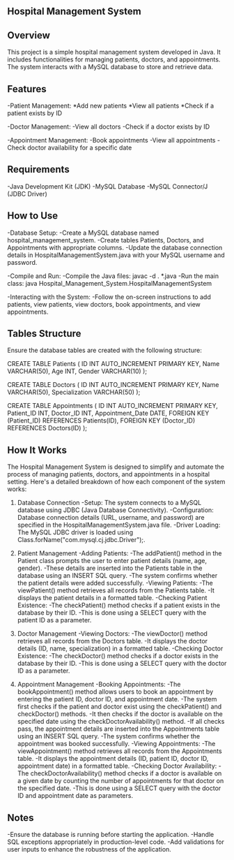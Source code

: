 Hospital Management System
--------------------------

Overview
--------
This project is a simple hospital management system developed in Java. It includes functionalities for managing patients, doctors, and appointments. The system interacts with a MySQL database to store and retrieve data.

Features
--------
-Patient Management:
  *Add new patients
  *View all patients
  *Check if a patient exists by ID

-Doctor Management:
  -View all doctors
  -Check if a doctor exists by ID

-Appointment Management:
  -Book appointments
  -View all appointments
  -Check doctor availability for a specific date

Requirements
------------
-Java Development Kit (JDK)
-MySQL Database
-MySQL Connector/J (JDBC Driver)

How to Use
----------
-Database Setup:
  -Create a MySQL database named hospital_management_system.
  -Create tables Patients, Doctors, and Appointments with appropriate columns.
  -Update the database connection details in HospitalManagementSystem.java with your MySQL username and password.

-Compile and Run:
  -Compile the Java files: javac -d . *.java
  -Run the main class: java Hospital_Management_System.HospitalManagementSystem

-Interacting with the System:
  -Follow the on-screen instructions to add patients, view patients, view doctors, book appointments, and view appointments.

Tables Structure
----------------
Ensure the database tables are created with the following structure:

CREATE TABLE Patients (
    ID INT AUTO_INCREMENT PRIMARY KEY,
    Name VARCHAR(50),
    Age INT,
    Gender VARCHAR(10)
);

CREATE TABLE Doctors (
    ID INT AUTO_INCREMENT PRIMARY KEY,
    Name VARCHAR(50),
    Specialization VARCHAR(50)
);

CREATE TABLE Appointments (
    ID INT AUTO_INCREMENT PRIMARY KEY,
    Patient_ID INT,
    Doctor_ID INT,
    Appointment_Date DATE,
    FOREIGN KEY (Patient_ID) REFERENCES Patients(ID),
    FOREIGN KEY (Doctor_ID) REFERENCES Doctors(ID)
);

How It Works
------------
The Hospital Management System is designed to simplify and automate the process of managing patients, doctors, and appointments in a hospital setting. Here's a detailed breakdown of how each component of the system works:

1. Database Connection
  -Setup: The system connects to a MySQL database using JDBC (Java Database Connectivity).
  -Configuration: Database connection details (URL, username, and password) are specified in the HospitalManagementSystem.java file.
  -Driver Loading: The MySQL JDBC driver is loaded using Class.forName("com.mysql.cj.jdbc.Driver");.

2. Patient Management
  -Adding Patients:
    -The addPatient() method in the Patient class prompts the user to enter patient details (name, age, gender).
    -These details are inserted into the Patients table in the database using an INSERT SQL query.
    -The system confirms whether the patient details were added successfully.
  -Viewing Patients:
    -The viewPatient() method retrieves all records from the Patients table.
    -It displays the patient details in a formatted table.
  -Checking Patient Existence:
    -The checkPatient() method checks if a patient exists in the database by their ID.
    -This is done using a SELECT query with the patient ID as a parameter.

3. Doctor Management
  -Viewing Doctors:
    -The viewDoctor() method retrieves all records from the Doctors table.
    -It displays the doctor details (ID, name, specialization) in a formatted table.
  -Checking Doctor Existence:
    -The checkDoctor() method checks if a doctor exists in the database by their ID.
    -This is done using a SELECT query with the doctor ID as a parameter.

4. Appointment Management
  -Booking Appointments:
    -The bookAppointment() method allows users to book an appointment by entering the patient ID, doctor ID, and appointment date.
    -The system first checks if the patient and doctor exist using the checkPatient() and checkDoctor() methods.
    -It then checks if the doctor is available on the specified date using the checkDoctorAvailability() method.
    -If all checks pass, the appointment details are inserted into the Appointments table using an INSERT SQL query.
    -The system confirms whether the appointment was booked successfully.
  -Viewing Appointments:
    -The viewAppointment() method retrieves all records from the Appointments table.
    -It displays the appointment details (ID, patient ID, doctor ID, appointment date) in a formatted table.
  -Checking Doctor Availability:
    -The checkDoctorAvailability() method checks if a doctor is available on a given date by counting the number of appointments for that doctor on the specified date.
    -This is done using a SELECT query with the doctor ID and appointment date as parameters.

Notes
-----
-Ensure the database is running before starting the application.
-Handle SQL exceptions appropriately in production-level code.
-Add validations for user inputs to enhance the robustness of the application.
